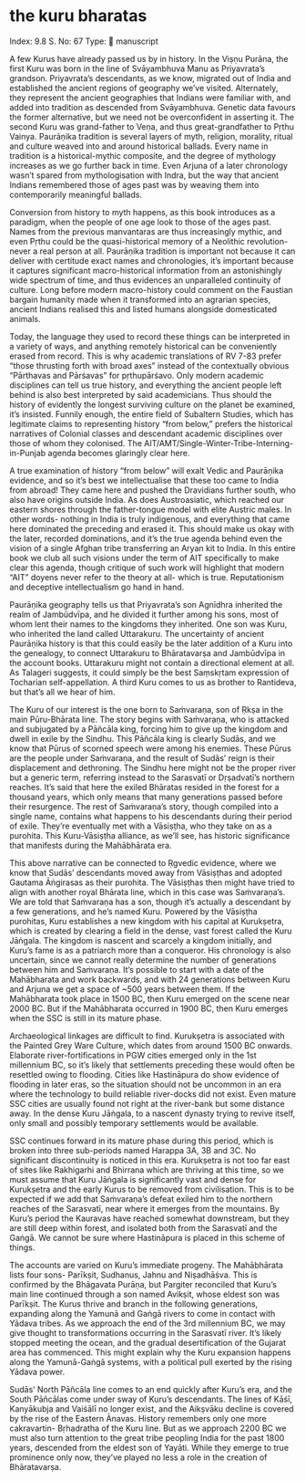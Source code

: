 # the kuru bharatas

Index: 9.8
S. No: 67
Type: 📑 manuscript

A few Kurus have already passed us by in history. In the Viṣṇu Purāna, the first Kuru was born in the line of Svāyambhuva Manu as Priyavrata’s grandson. Priyavrata’s descendants, as we know, migrated out of India and established the ancient regions of geography we’ve visited. Alternately, they represent the ancient geographies that Indians were familiar with, and added into tradition as descended from Svāyambhuva. Genetic data favours the former alternative, but we need not be overconfident in asserting it. The second Kuru was grand-father to Veṇa, and thus great-grandfather to Pṛthu Vainya. Paurāṇika tradition is several layers of myth, religion, morality, ritual and culture weaved into and around historical ballads. Every name in tradition is a historical-mythic composite, and the degree of mythology increases as we go further back in time. Even Arjuna of a later chronology wasn’t spared from mythologisation with Indra, but the way that ancient Indians remembered those of ages past was by weaving them into contemporarily meaningful ballads.

Conversion from history to myth happens, as this book introduces as a paradigm, when the people of one age look to those of the ages past. Names from the previous manvantaras are thus increasingly mythic, and even Pṛthu could be the quasi-historical memory of a Neolithic revolution- never a real person at all. Paurāṇika tradition is important not because it can deliver with certitude exact names and chronologies, it’s important because it captures significant macro-historical information from an astonishingly wide spectrum of time, and thus evidences an unparalleled continuity of culture. Long before modern macro-history could comment on the Faustian bargain humanity made when it transformed into an agrarian species, ancient Indians realised this and listed humans alongside domesticated animals.

Today, the language they used to record these things can be interpreted in a variety of ways, and anything remotely historical can be conveniently erased from record. This is why academic translations of RV 7-83 prefer “those thrusting forth with broad axes” instead of the contextually obvious “Pārthavas and Pārśavas” for pṛthupārśavo. Only modern academic disciplines can tell us true history, and everything the ancient people left behind is also best interpreted by said academicians. Thus should the history of evidently the longest surviving culture on the planet be examined, it’s insisted. Funnily enough, the entire field of Subaltern Studies, which has legitimate claims to representing history “from below,” prefers the historical narratives of Colonial classes and descendant academic disciplines over those of whom they colonised. The AIT/AMT/Single-Winter-Tribe-Interning-in-Punjab agenda becomes glaringly clear here.

A true examination of history “from below” will exalt Vedic and Paurāṇika evidence, and so it’s best we intellectualise that these too came to India from abroad! They came here and pushed the Dravidians further south, who also have origins outside India. As does Austroasiatic, which reached our eastern shores through the father-tongue model with elite Austric males. In other words- nothing in India is truly indigenous, and everything that came here dominated the preceding and erased it. This should make us okay with the later, recorded dominations, and it’s the true agenda behind even the vision of a single Afghan tribe transferring an Aryan kit to India. In this entire book we club all such visions under the term of AIT specifically to make clear this agenda, though critique of such work will highlight that modern “AIT” doyens never refer to the theory at all- which is true. Reputationism and deceptive intellectualism go hand in hand.

Paurāṇika geography tells us that Priyavrata’s son Agnīdhra inherited the realm of Jambūdvīpa, and he divided it further among his sons, most of whom lent their names to the kingdoms they inherited. One son was Kuru, who inherited the land called Uttarakuru. The uncertainty of ancient Paurāṇika history is that this could easily be the later addition of a Kuru into the genealogy, to connect Uttarakuru to Bhāratavarṣa and Jambūdvīpa in the account books. Uttarakuru might not contain a directional element at all. As Talageri suggests, it could simply be the best Saṃskṛtam expression of Tocharian self-appellation. A third Kuru comes to us as brother to Rantideva, but that’s all we hear of him.

The Kuru of our interest is the one born to Saṁvaraṇa, son of Ṛkṣa in the main Pūru-Bhārata line. The story begins with Saṁvaraṇa, who is attacked and subjugated by a Pāñcāla king, forcing him to give up the kingdom and dwell in exile by the Sindhu. This Pāñcāla king is clearly Sudās, and we know that Pūrus of scorned speech were among his enemies. These Pūrus are the people under Saṁvaraṇa, and the result of Sudās’ reign is their displacement and dethroning. The Sindhu here might not be the proper river but a generic term, referring instead to the Sarasvatī or Dṛṣadvatī’s northern reaches. It’s said that here the exiled Bhāratas resided in the forest for a thousand years, which only means that many generations passed before their resurgence. The rest of Saṁvaraṇa’s story, though compiled into a single name, contains what happens to his descendants during their period of exile. They’re eventually met with a Vāsiṣṭha, who they take on as a purohita. This Kuru-Vāsiṣṭha alliance, as we’ll see, has historic significance that manifests during the Mahābhārata era.

This above narrative can be connected to Ṛgvedic evidence, where we know that Sudās’ descendants moved away from Vāsiṣṭhas and adopted Gautama Āṅgirasas as their purohita. The Vāsiṣṭhas then might have tried to align with another royal Bhārata line, which in this case was Saṁvaraṇa’s. We are told that Saṁvaraṇa has a son, though it’s actually a descendant by a few generations, and he’s named Kuru. Powered by the Vāsiṣṭha purohitas, Kuru establishes a new kingdom with his capital at Kurukṣetra, which is created by clearing a field in the dense, vast forest called the Kuru Jāṅgala. The kingdom is nascent and scarcely a kingdom initially, and Kuru’s fame is as a patriarch more than a conqueror. His chronology is also uncertain, since we cannot really determine the number of generations between him and Saṁvaraṇa. It’s possible to start with a date of the Mahābharata and work backwards, and with 24 generations between Kuru and Arjuna we get a space of ~500 years between them. If the Mahābharata took place in 1500 BC, then Kuru emerged on the scene near 2000 BC. But if the Mahābharata occurred in 1900 BC, then Kuru emerges when the SSC is still in its mature phase.

Archaeological linkages are difficult to find. Kurukṣetra is associated with the Painted Grey Ware Culture, which dates from around 1500 BC onwards. Elaborate river-fortifications in PGW cities emerged only in the 1st millennium BC, so it’s likely that settlements preceding these would often be resettled owing to flooding. Cities like Hastināpura do show evidence of flooding in later eras, so the situation should not be uncommon in an era where the technology to build reliable river-docks did not exist. Even mature SSC cities are usually found not right at the river-bank but some distance away. In the dense Kuru Jāṅgala, to a nascent dynasty trying to revive itself, only small and possibly temporary settlements would be available.

SSC continues forward in its mature phase during this period, which is broken into three sub-periods named Harappa 3A, 3B and 3C. No significant discontinuity is noticed in this era. Kurukṣetra is not too far east of sites like Rakhigarhi and Bhirrana which are thriving at this time, so we must assume that Kuru Jāṅgala is significantly vast and dense for Kurukṣetra and the early Kurus to be removed from civilisation. This is to be expected if we add that Saṁvaraṇa’s defeat exiled him to the northern reaches of the Sarasvatī, near where it emerges from the mountains. By Kuru’s period the Kauravas have reached somewhat downstream, but they are still deep within forest, and isolated both from the Sarasvatī and the Gaṅgā. We cannot be sure where Hastināpura is placed in this scheme of things.

The accounts are varied on Kuru’s immediate progeny. The Mahābhārata lists four sons- Parīkṣit, Sudhanus, Jahnu and Niṣadhāśva. This is confirmed by the Bhāgavata Purāṇa, but Pargiter reconciled that Kuru’s main line continued through a son named Avikṣit, whose eldest son was Parīkṣit. The Kurus thrive and branch in the following generations, expanding along the Yamunā and Gaṅgā rivers to come in contact with Yādava tribes. As we approach the end of the 3rd millennium BC, we may give thought to transformations occurring in the Sarasvatī river. It’s likely stopped meeting the ocean, and the gradual desertification of the Gujarat area has commenced. This might explain why the Kuru expansion happens along the Yamunā-Gaṅgā systems, with a political pull exerted by the rising Yādava power.

Sudās’ North Pāñcāla line comes to an end quickly after Kuru’s era, and the South Pāñcālas come under sway of Kuru’s descendants. The lines of Kāśī, Kanyākubja and Vaiśālī no longer exist, and the Aikṣvāku decline is covered by the rise of the Eastern Ānavas. History remembers only one more cakravartin- Bṛhadratha of the Kuru line. But as we approach 2200 BC we must also turn attention to the great tribe peopling India for the past 1800 years, descended from the eldest son of Yayāti. While they emerge to true prominence only now, they’ve played no less a role in the creation of Bhāratavarṣa.